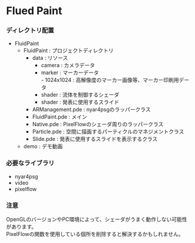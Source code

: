 # Flued Paint  
### ディレクトリ配置  
- FluidPaint  
  - FluidPaint : プロジェクトディレクトリ  
    - data : リソース  
      - camera : カメラデータ  
      - marker : マーカーデータ  
			  - 1024x1024 : 高解像度のマーカー画像等、マーカー印刷用データ
      - shader : 流体を制御するシェーダ  
      - shader : 発表に使用するスライド  
    - ARManagement.pde : nyar4psgのラッパークラス  
    - FluidPaint.pde : メイン  
    - Native.pde : PixelFlowのシェーダ周りのラッパークラス  
    - Particle.pde : 空間に描画するパーティクルのマネジメントクラス  
    - Slide.pde : 発表に使用するスライドを表示するクラス  
  - demo : デモ動画  

### 必要なライブラリ  
- nyar4psg  
- video  
- pixelflow  

### 注意  
OpenGLのバージョンやPC環境によって、シェーダがうまく動作しない可能性があります。  
PixelFlowの関数を使用している個所を削除すると解決するかもしれません。  
